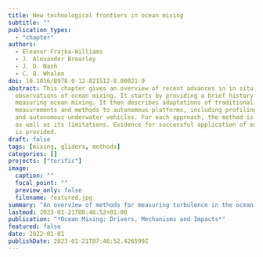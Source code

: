 ```yaml
---
title: New technological frontiers in ocean mixing
subtitle: ""
publication_types:
  - "chapter"
authors:
  - Eleanor Frajka-Williams
  - J. Alexander Brearley
  - J. D. Nash
  - C. B. Whalen
doi: 10.1016/B978-0-12-821512-8.00021-9
abstract: This chapter gives an overview of recent advances in in situ
  observations of ocean mixing. It starts by providing a brief history of
  measuring ocean mixing. It then describes adaptations of traditional
  measurements and methods to autonomous platforms, including profiling floats
  and autonomous underwater vehicles. For each approach, the method is described
  as well as its limitations. Evidence for successful application of each method
  is provided.
draft: false
tags: [mixing, gliders, methods]
categories: []
projects: ["terific"]
image:
  caption: ""
  focal_point: ""
  preview_only: false
  filename: featured.jpg
summary: "An overview of methods for measuring turbulence in the ocean, including from profiling floats and gliders, microstructure sensors on autonomous vehicles, and micro-temperature on CTD profiles."
lastmod: 2023-01-21T08:46:52+01:00
publication: "*Ocean Mixing: Drivers, Mechanisms and Impacts*"
featured: false
date: 2022-01-01
publishDate: 2023-01-21T07:46:52.426599Z
---
```

